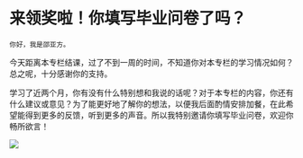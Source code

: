 # 来领奖啦！你填写毕业问卷了吗？

    你好，我是邵亚方。

今天距离本专栏结课，过了不到一周的时间，不知道你对本专栏的学习情况如何？总之呢，十分感谢你的支持。

学习了近两个月，你有没有什么特别想和我说的话呢？对于本专栏的内容，你还有什么建议或意见？为了能更好地了解你的想法，以便我后面酌情安排加餐，在此希望能得到更多的反馈，听到更多的声音。所以我特别邀请你填写毕业问卷，欢迎你畅所欲言！

[![](https://static001.geekbang.org/resource/image/38/52/38d6dbba408db9d4a3fe34857de5d652.jpg)](https://jinshuju.net/f/mwe1E9)
    